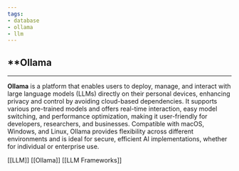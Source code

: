 ```yaml
---
tags:
- database
- ollama
- llm
---
```


##  **Ollama

---

**Ollama** is a platform that enables users to deploy, manage, and interact with large language models (LLMs) directly on their personal devices, enhancing privacy and control by avoiding cloud-based dependencies. It supports various pre-trained models and offers real-time interaction, easy model switching, and performance optimization, making it user-friendly for developers, researchers, and businesses. Compatible with macOS, Windows, and Linux, Ollama provides flexibility across different environments and is ideal for secure, efficient AI implementations, whether for individual or enterprise use.

[[LLM]]   [[Ollama]]  [[LLM Frameworks]]